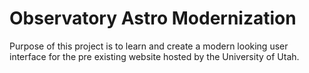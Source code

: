# Observatory Astro Modernization

Purpose of this project is to learn and create a modern looking user interface for the pre existing website hosted by the University of Utah.